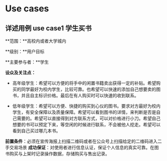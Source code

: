 # Use cases

## 详述用例 use case1 学生买书
**范围：**高校内或者大学城内

**级别：**用户目标

**主要参与者：**学生

**设众及关注点：**

- 高年级学生：希望可以方便的将手中的闲置书籍卖出获得一定的补贴。希望购买的同学最好为校内学生，比较可靠。也希望可以快速的添加自己想要卖的图书，并且自主标识价格。最后在有人购买时可以快速的收到联系。

- 低年级学生：希望可以方便、快捷的购买到心仪的图书。要求对方最好为校内学生，有安全保障以及质量保障。希望可以看到图书的详情，来判断是否是自己需要的。希望可以直接得到对方联系方式，可以对价格进行小刀。希望自己想要的书可以预定下来，等空闲的时候进行联系，不会被他人挖走。希望可以看到自己买过哪几本书。

**前置条件**：必须在宣传海报上扫描二维码或者在公众号上扫描给定的二维码进入二手交易场景
**成功保证**：对使用者进行信息认证，保证个人信息的真实可靠。在图书购买与上架时记录操作数据，存储购买与售出记录。

